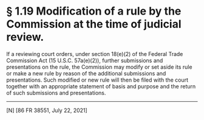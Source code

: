 # § 1.19   Modification of a rule by the Commission at the time of judicial review.

If a reviewing court orders, under section 18(e)(2) of the Federal Trade Commission Act (15 U.S.C. 57a(e)(2)), further submissions and presentations on the rule, the Commission may modify or set aside its rule or make a new rule by reason of the additional submissions and presentations. Such modified or new rule will then be filed with the court together with an appropriate statement of basis and purpose and the return of such submissions and presentations.



---

[N] [86 FR 38551, July 22, 2021]








